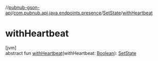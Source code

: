 //[pubnub-gson-api](../../../index.md)/[com.pubnub.api.java.endpoints.presence](../index.md)/[SetState](index.md)/[withHeartbeat](with-heartbeat.md)

# withHeartbeat

[jvm]\
abstract fun [withHeartbeat](with-heartbeat.md)(withHeartbeat: [Boolean](https://kotlinlang.org/api/latest/jvm/stdlib/kotlin-stdlib/kotlin/-boolean/index.html)): [SetState](index.md)

